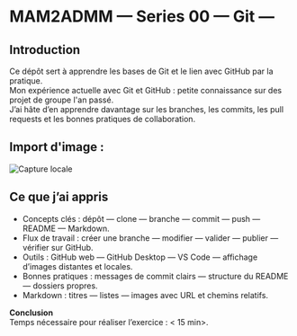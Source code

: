 # MAM2ADMM — Series 00 — Git — <TonPseudoGitHub>

## Introduction
Ce dépôt sert à apprendre les bases de Git et le lien avec GitHub par la pratique.  
Mon expérience actuelle avec Git et GitHub : petite connaissance sur des projet de groupe l'an passé.  
J’ai hâte d’en apprendre davantage sur les branches, les commits, les pull requests et les bonnes pratiques de collaboration.

## Import d'image :

![Capture locale](images/capture-2025-09-30-123817.png)


## Ce que j’ai appris 

- Concepts clés : dépôt — clone — branche — commit — push — README — Markdown.  
- Flux de travail : créer une branche — modifier — valider — publier — vérifier sur GitHub.  
- Outils : GitHub web — GitHub Desktop — VS Code — affichage d’images distantes et locales.  
- Bonnes pratiques : messages de commit clairs — structure du README — dossiers propres.  
- Markdown : titres — listes — images avec URL et chemins relatifs.

**Conclusion**  
Temps nécessaire pour réaliser l’exercice : < 15 min>.